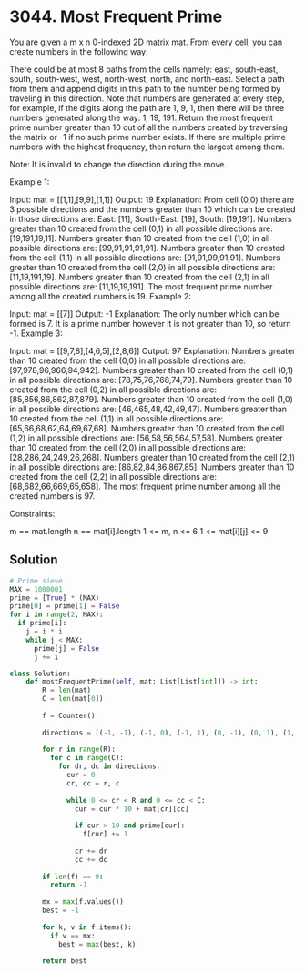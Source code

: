 # 3044. Most Frequent Prime
You are given a m x n 0-indexed 2D matrix mat. From every cell, you can create numbers in the following way:

There could be at most 8 paths from the cells namely: east, south-east, south, south-west, west, north-west, north, and north-east.
Select a path from them and append digits in this path to the number being formed by traveling in this direction.
Note that numbers are generated at every step, for example, if the digits along the path are 1, 9, 1, then there will be three numbers generated along the way: 1, 19, 191.
Return the most frequent prime number greater than 10 out of all the numbers created by traversing the matrix or -1 if no such prime number exists. If there are multiple prime numbers with the highest frequency, then return the largest among them.

Note: It is invalid to change the direction during the move.

 

Example 1:



Input: mat = [[1,1],[9,9],[1,1]]
Output: 19
Explanation: 
From cell (0,0) there are 3 possible directions and the numbers greater than 10 which can be created in those directions are:
East: [11], South-East: [19], South: [19,191].
Numbers greater than 10 created from the cell (0,1) in all possible directions are: [19,191,19,11].
Numbers greater than 10 created from the cell (1,0) in all possible directions are: [99,91,91,91,91].
Numbers greater than 10 created from the cell (1,1) in all possible directions are: [91,91,99,91,91].
Numbers greater than 10 created from the cell (2,0) in all possible directions are: [11,19,191,19].
Numbers greater than 10 created from the cell (2,1) in all possible directions are: [11,19,19,191].
The most frequent prime number among all the created numbers is 19.
Example 2:

Input: mat = [[7]]
Output: -1
Explanation: The only number which can be formed is 7. It is a prime number however it is not greater than 10, so return -1.
Example 3:

Input: mat = [[9,7,8],[4,6,5],[2,8,6]]
Output: 97
Explanation: 
Numbers greater than 10 created from the cell (0,0) in all possible directions are: [97,978,96,966,94,942].
Numbers greater than 10 created from the cell (0,1) in all possible directions are: [78,75,76,768,74,79].
Numbers greater than 10 created from the cell (0,2) in all possible directions are: [85,856,86,862,87,879].
Numbers greater than 10 created from the cell (1,0) in all possible directions are: [46,465,48,42,49,47].
Numbers greater than 10 created from the cell (1,1) in all possible directions are: [65,66,68,62,64,69,67,68].
Numbers greater than 10 created from the cell (1,2) in all possible directions are: [56,58,56,564,57,58].
Numbers greater than 10 created from the cell (2,0) in all possible directions are: [28,286,24,249,26,268].
Numbers greater than 10 created from the cell (2,1) in all possible directions are: [86,82,84,86,867,85].
Numbers greater than 10 created from the cell (2,2) in all possible directions are: [68,682,66,669,65,658].
The most frequent prime number among all the created numbers is 97.
 

Constraints:

m == mat.length
n == mat[i].length
1 <= m, n <= 6
1 <= mat[i][j] <= 9

## Solution

```python
# Prime sieve
MAX = 1000001
prime = [True] * (MAX)
prime[0] = prime[1] = False
for i in range(2, MAX):
  if prime[i]:
    j = i * i
    while j < MAX:
      prime[j] = False
      j += i

class Solution:
    def mostFrequentPrime(self, mat: List[List[int]]) -> int:
        R = len(mat)
        C = len(mat[0])
        
        f = Counter()
        
        directions = [(-1, -1), (-1, 0), (-1, 1), (0, -1), (0, 1), (1, -1), (1, 0), (1, 1)]
        
        for r in range(R):
          for c in range(C):
            for dr, dc in directions:
              cur = 0
              cr, cc = r, c
              
              while 0 <= cr < R and 0 <= cc < C:
                cur = cur * 10 + mat[cr][cc]
                
                if cur > 10 and prime[cur]:
                  f[cur] += 1
                
                cr += dr
                cc += dc
        
        if len(f) == 0:
          return -1
        
        mx = max(f.values())
        best = -1
        
        for k, v in f.items():
          if v == mx:
            best = max(best, k)
            
        return best
```